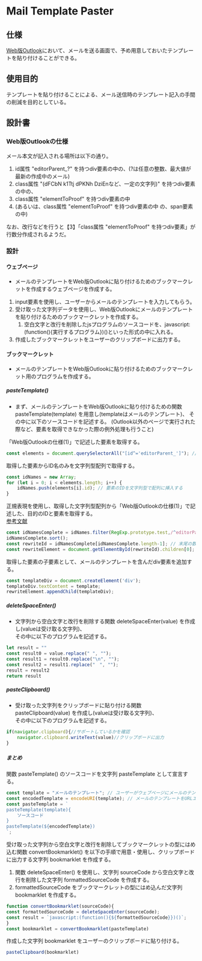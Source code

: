 # Mail Template Paster

## 仕様
[Web版Outlook](https://outlook.office.com/mail/)において、メールを送る画面で、予め用意しておいたテンプレートを貼り付けることができる。

## 使用目的
テンプレートを貼り付けることによる、メール送信時のテンプレート記入の手間の削減を目的としている。

## 設計書
### Web版Outlookの仕様
メール本文が記入される場所は以下の通り。  
1. id属性 "editorParent_?" を持つdiv要素の中の、(?は任意の整数、最大値が最新の作成中のメール)  
1. class属性 "(dFCbN k1Ttj dPKNh DziEnなど、一定の文字列)" を持つdiv要素の中の、  
1. class属性 "elementToProof" を持つdiv要素の中  
1. (あるいは、class属性 "elementToProof" を持つdiv要素の中  の、span要素の中)

なお、改行などを行うと【3】「class属性 "elementToProof" を持つdiv要素」が行数分作成されるようだ。

### 設計
#### ウェブページ
- メールのテンプレートをWeb版Outlookに貼り付けるためのブックマークレットを作成するウェブページを作成する。
1. input要素を使用し、ユーザーからメールのテンプレートを入力してもらう。
2. 受け取った文字列データを使用し、Web版Outlookにメールのテンプレートを貼り付けるためのブックマークレットを作成する。
   1. 空白文字と改行を削除したjsプログラムのソースコードを、javascript:(function(){実行するプログラム})()といった形式の中に入れる。
3. 作成したブックマークレットをユーザーのクリップボードに出力する。
#### ブックマークレット
- メールのテンプレートをWeb版Outlookに貼り付けるためのブックマークレット用のプログラムを作成する。
##### pasteTemplate()
- まず、メールのテンプレートをWeb版Outlookに貼り付けるための関数 pasteTemplate(template) を用意し(templateはメールのテンプレート)、
その中に以下のソースコードを記述する。
(Outlook以外のページで実行された際など、要素を取得できなかった際の例外処理も行うこと)

「Web版Outlookの仕様(1)」で記述した要素を取得する。
```js
const elements = document.querySelectorAll("[id^='editorParent_']"); // IDがeditorParent_から始まっている要素を配列型で取得する
```
取得した要素からID名のみを文字列型配列で取得する。
```js
const idNames = new Array;
for (let i = 0; i < elements.length; i++) {
    idNames.push(elements[i].id); // 要素のIDを文字列型で配列に挿入する
}
```
正規表現を使用し、取得した文字列型配列から「Web版Outlookの仕様(1)」で記述した、目的のIDと要素を取得する。  
[参考文献](https://qiita.com/mascii/items/0a505698a9e5b7c70d93)
```js
const idNamesComplete = idNames.filter(RegExp.prototype.test,/^editorParent_\d$/); // 目的のIDに末尾の数字部分以外完全一致するID名群を文字列型配列で取得する
idNamesComplete.sort();
const rewriteId = idNamesComplete[idNamesComplete.length-1]; // 末尾の数字部分が最大のID名を取得する
const rewriteElement = document.getElementById(rewriteId).children[0]; // 書き換える対象の要素を取得する
```
取得した要素の子要素として、メールのテンプレートを含んだdiv要素を追加する。
```js
const templateDiv = document.createElement('div');
templateDiv.textContent = template;
rewriteElement.appendChild(templateDiv);
```
##### deleteSpaceEnter()
- 文字列から空白文字と改行を削除する関数 deleteSpaceEnter(value) を作成し(valueは受け取る文字列)、  
その中に以下のプログラムを記述する。
```js
let result = ""
const result0 = value.replace(" ", "");
const result1 = result0.replace("\n", "");
const result2 = result1.replace("　", "");
result = result2
return result
```

##### pasteClipboard()
- 受け取った文字列をクリップボードに貼り付ける関数 pasteClipboard(value) を作成し(valueは受け取る文字列)、  
その中に以下のプログラムを記述する。
```js
if(navigator.clipboard){//サポートしているかを確認
    navigator.clipboard.writeText(value)//クリップボードに出力
}
```
##### まとめ
関数 pasteTemplate() のソースコードを文字列 pasteTemplate として宣言する。
```js
const template = "メールのテンプレート"; // ユーザーがウェブページにメールのテンプレートととして入力したものを取得したもの
const encodedTemplate = encodeURI(template); // メールのテンプレートをURLエンコードする
const pasteTemplate = `
pasteTemplate(template){
    ソースコード
}
pasteTemplate(${encodedTemplate})
`;
```
受け取った文字列から空白文字と改行を削除してブックマークレットの型にはめ込む関数 convertBookmarklet() を以下の手順で用意・使用し、クリップボードに出力する文字列 bookmarklet を作成する。
1. 関数 deleteSpaceEnter() を使用し、文字列 sourceCode から空白文字と改行を削除した文字列 formattedSourceCode を作成する。
1. formattedSourceCode をブックマークレットの型にはめ込んだ文字列 bookmarklet を作成する。
```js
function convertBookmarklet(sourceCode){
const formattedSourceCode = deleteSpaceEnter(sourceCode);
const result = `javascript:(function(){${formattedSourceCode}})()`;
}
const bookmarklet = convertBookmarklet(pasteTemplate)
```
作成した文字列 bookmarklet をユーザーのクリップボードに貼り付ける。
```js
pasteClipboard(bookmarklet)
```
